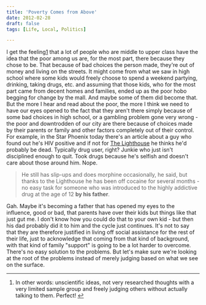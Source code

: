 ```yaml
---
title: 'Poverty Comes from Above'
date: 2012-02-28
draft: false
tags: [Life, Local, Politics]

---
```


I get the feeling[1](#fn-20123:1) that a lot of people who are middle to upper class have the idea that the poor among us are, for the most part, there because they chose to be. That because of bad choices the person made, they're out of money and living on the streets. It might come from what we saw in high school where some kids would freely choose to spend a weekend partying, drinking, taking drugs, etc. and assuming that those kids, who for the most part came from decent homes and families, ended up as the poor hobo begging for change by the mall. And maybe some of them did become that. But the more I hear and read about the poor, the more I think we need to have our eyes opened to the fact that they aren't there simply because of some bad choices in high school, or a gambling problem gone very wrong - the poor and downtrodden of our city are there because of choices made by their parents or family and other factors completely out of their control. For example, in the Star Phoenix today there's an article about a guy who found out he's HIV positive and if not for [The Lighthouse](http://www.thelighthousesupportedliving.ca/) he thinks he'd probably be dead. Typically drug user, right? Junkie who just isn't disciplined enough to quit. Took drugs because he's selfish and doesn't care about those around him. Nope.

> He still has slip-ups and does morphine occasionally, he said, but thanks to the Lighthouse he has been off cocaine for several months - no easy task for someone who was introduced to the highly addictive drug at the age of 12 **by his father**.

Gah. Maybe it's becoming a father that has opened my eyes to the influence, good or bad, that parents have over their kids but things like that just gut me. I don't know how you could do that to your own kid - but then his dad probably did it to him and the cycle just continues. It's not to say that they are therefore justified in living off social assistance for the rest of their life, just to acknowledge that coming from that kind of background, with that kind of family "support" is going to be a lot harder to overcome. There's no easy solution to the problems. But let's make sure we're looking at the root of the problems instead of merely judging based on what we see on the surface.

* * *

1.  In other words: unscientific ideas, not very researched thoughts with a very limited sample group and freely judging others without actually talking to them. Perfect! [↩](#fnref-20123:1)